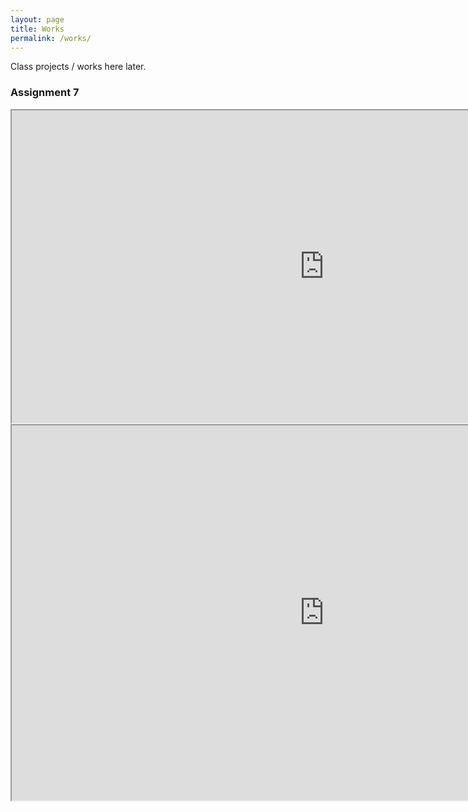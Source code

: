 ```yaml
---
layout: page
title: Works
permalink: /works/
---
```


Class projects / works here later.

### Assignment 7

<iframe width="1000" height="500" src="https://gpowen.shinyapps.io/Shiny03_BaseDataset/"></iframe>
<iframe width="1000" height="600" src="https://gpowen.shinyapps.io/Shiny04_mtcars/"></iframe>
